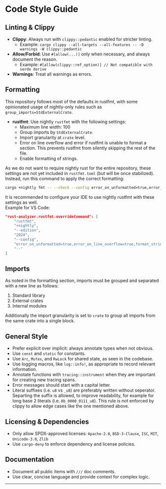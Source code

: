 # Code Style Guide

## Linting & Clippy

- **Clippy**: Always run with `clippy::pedantic` enabled for stricter linting.
  - Example: `cargo clippy --all-targets --all-features -- -D warnings -W clippy::pedantic`
- **Allow/Forbid**: Use `#[allow(...)]` only when necessary, and always document the reason.
  - Example: `#[allow(clippy::ref_option)] // Not compatible with serde derive`
- **Warnings**: Treat all warnings as errors.

## Formatting

This repository follows most of the defaults in rustfmt, with some opinionated usage of nightly-only rules such as `group_imports=StdExternalCrate`.

- **rustfmt**: Use nightly `rustfmt` with the following settings:
  - Maximum line width: 100
  - Group imports by `StdExternalCrate`.
  - Import granularity at `crate` level.
  - Error on line overflow and error if rustfmt is unable to format a section. This prevents rustfmt from silently skipping the rest of the file.
  - Enable formatting of strings.

As we do not want to require nightly rust for the entire repository, these settings are not yet included in `rustfmt.toml` (but will be once stabilized).  
Instead, run this command to apply the correct formatting:  
```sh
cargo +nightly fmt -- --check --config error_on_unformatted=true,error_on_line_overflow=true,format_strings=true,group_imports=StdExternalCrate,imports_granularity=Crate
```

It is recommended to configure your IDE to use nightly rustfmt with these settings as well.  
Example for VS Code:  
```json
"rust-analyzer.rustfmt.overrideCommand": [
    "rustfmt",
    "+nightly",
    "--edition",
    "2024",
    "--config",
    "error_on_unformatted=true,error_on_line_overflow=true,format_strings=true,group_imports=StdExternalCrate,imports_granularity=Crate",
    "--"
]
```

## Imports
As noted in the formatting section, imports must be grouped and separated with a new line as follows:
  1. Standard library
  2. External crates
  3. Internal modules

Additionally the import granularity is set to `crate` to group all imports from the same crate into a single block.

## General Style

- Prefer explicit over implicit: always annotate types when not obvious.
- Use `const` and `static` for constants.
- Use `Arc`, `Mutex`, and `RwLock` for shared state, as seen in the codebase.
- Use logging macros, like `log::info!`, as appropriate to record relevant information.
- Annotate functions with `tracing::instrument` when they are important for creating new tracing spans.
- Error messages should start with a capital letter.
- Literal suffixes (i.e. `u8` vs `_u8`) are preferably written without seperator.
  Separting the suffix is allowed, to improve readability, for example for long base 2 literals (i.e. `0b_0000_0111_u8`).
  This rule is not enforced by clippy to allow edge cases like the one mentioned above.

## Licensing & Dependencies

- Only allow SPDX-approved licenses:
  `Apache-2.0`, `BSD-3-Clause`, `ISC`, `MIT`, `Unicode-3.0`, `Zlib`
- Use `cargo-deny` to enforce dependency and license policies.

## Documentation

- Document all public items with `///` doc comments.
- Use clear, concise language and provide context for complex logic.

---
